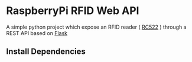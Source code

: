 # RaspberryPi RFID Web API

A simple python project which expose an RFID reader ( [RC522](http://win.adrirobot.it/rfid-rc522/rfid-rc522.htm) ) through a REST API based on [Flask](https://flask.palletsprojects.com/en/2.1.x/)

## Install Dependencies
